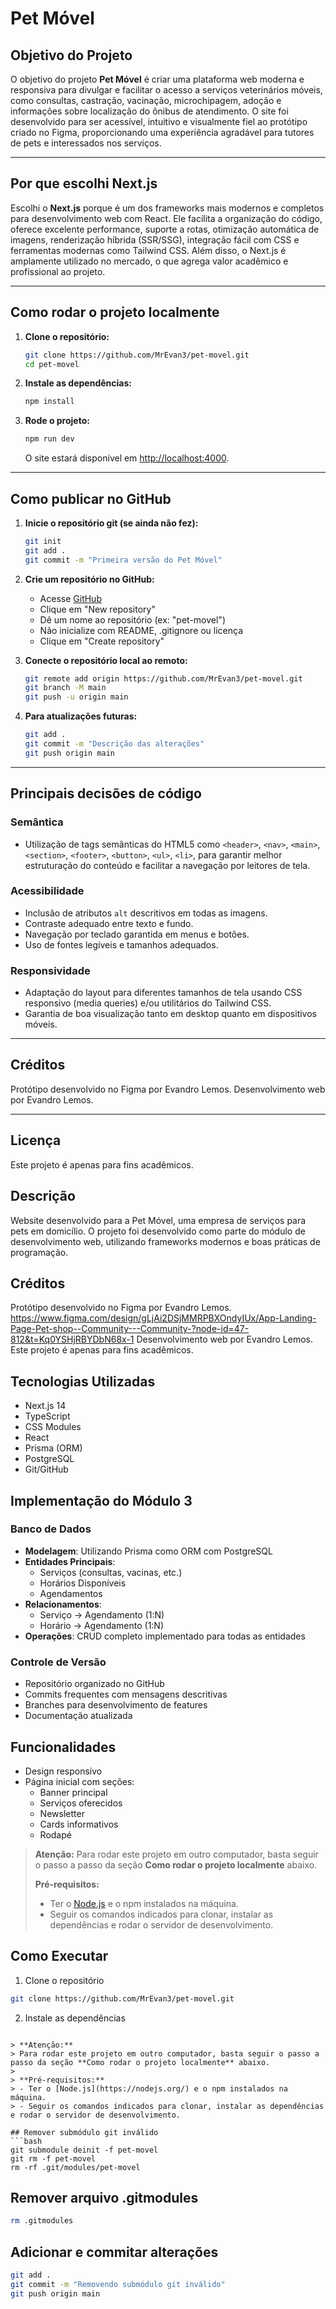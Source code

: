 # Pet Móvel

## Objetivo do Projeto

O objetivo do projeto **Pet Móvel** é criar uma plataforma web moderna e responsiva para divulgar e facilitar o acesso a serviços veterinários móveis, como consultas, castração, vacinação, microchipagem, adoção e informações sobre localização do ônibus de atendimento. O site foi desenvolvido para ser acessível, intuitivo e visualmente fiel ao protótipo criado no Figma, proporcionando uma experiência agradável para tutores de pets e interessados nos serviços.

---

## Por que escolhi Next.js

Escolhi o **Next.js** porque é um dos frameworks mais modernos e completos para desenvolvimento web com React. Ele facilita a organização do código, oferece excelente performance, suporte a rotas, otimização automática de imagens, renderização híbrida (SSR/SSG), integração fácil com CSS e ferramentas modernas como Tailwind CSS. Além disso, o Next.js é amplamente utilizado no mercado, o que agrega valor acadêmico e profissional ao projeto.

---

## Como rodar o projeto localmente

1. **Clone o repositório:**
   ```sh
   git clone https://github.com/MrEvan3/pet-movel.git
   cd pet-movel
   ```

2. **Instale as dependências:**
   ```sh
   npm install
   ```

3. **Rode o projeto:**
   ```sh
   npm run dev
   ```
   O site estará disponível em [http://localhost:4000](http://localhost:4000).

---

## Como publicar no GitHub

1. **Inicie o repositório git (se ainda não fez):**
   ```sh
   git init
   git add .
   git commit -m "Primeira versão do Pet Móvel"
   ```

2. **Crie um repositório no GitHub:**
   - Acesse [GitHub](https://github.com)
   - Clique em "New repository"
   - Dê um nome ao repositório (ex: "pet-movel")
   - Não inicialize com README, .gitignore ou licença
   - Clique em "Create repository"

3. **Conecte o repositório local ao remoto:**
   ```sh
   git remote add origin https://github.com/MrEvan3/pet-movel.git
   git branch -M main
   git push -u origin main
   ```

4. **Para atualizações futuras:**
   ```sh
   git add .
   git commit -m "Descrição das alterações"
   git push origin main
   ```

---

## Principais decisões de código

### Semântica
- Utilização de tags semânticas do HTML5 como `<header>`, `<nav>`, `<main>`, `<section>`, `<footer>`, `<button>`, `<ul>`, `<li>`, para garantir melhor estruturação do conteúdo e facilitar a navegação por leitores de tela.

### Acessibilidade
- Inclusão de atributos `alt` descritivos em todas as imagens.
- Contraste adequado entre texto e fundo.
- Navegação por teclado garantida em menus e botões.
- Uso de fontes legíveis e tamanhos adequados.

### Responsividade
- Adaptação do layout para diferentes tamanhos de tela usando CSS responsivo (media queries) e/ou utilitários do Tailwind CSS.
- Garantia de boa visualização tanto em desktop quanto em dispositivos móveis.

---

## Créditos

Protótipo desenvolvido no Figma por Evandro Lemos.
Desenvolvimento web por Evandro Lemos.

---

## Licença

Este projeto é apenas para fins acadêmicos.

## Descrição
Website desenvolvido para a Pet Móvel, uma empresa de serviços para pets em domicílio. O projeto foi desenvolvido como parte do módulo de desenvolvimento web, utilizando frameworks modernos e boas práticas de programação.

## Créditos

Protótipo desenvolvido no Figma por Evandro Lemos. https://www.figma.com/design/gLjAi2DSjMMRPBXOndyIUx/App-Landing-Page-Pet-shop--Community---Community-?node-id=47-812&t=Kq0YSHjRBYDbN68x-1
Desenvolvimento web por Evandro Lemos.
Este projeto é apenas para fins acadêmicos.

## Tecnologias Utilizadas
- Next.js 14
- TypeScript
- CSS Modules
- React
- Prisma (ORM)
- PostgreSQL
- Git/GitHub

## Implementação do Módulo 3

### Banco de Dados
- **Modelagem**: Utilizando Prisma como ORM com PostgreSQL
- **Entidades Principais**:
  - Serviços (consultas, vacinas, etc.)
  - Horários Disponíveis
  - Agendamentos
- **Relacionamentos**:
  - Serviço -> Agendamento (1:N)
  - Horário -> Agendamento (1:N)
- **Operações**: CRUD completo implementado para todas as entidades

### Controle de Versão
- Repositório organizado no GitHub
- Commits frequentes com mensagens descritivas
- Branches para desenvolvimento de features
- Documentação atualizada

## Funcionalidades
- Design responsivo
- Página inicial com seções:
  - Banner principal
  - Serviços oferecidos
  - Newsletter
  - Cards informativos
  - Rodapé
 
> **Atenção:**
> Para rodar este projeto em outro computador, basta seguir o passo a passo da seção **Como rodar o projeto localmente** abaixo.
> 
> **Pré-requisitos:**
> - Ter o [Node.js](https://nodejs.org/) e o npm instalados na máquina.
> - Seguir os comandos indicados para clonar, instalar as dependências e rodar o servidor de desenvolvimento.

## Como Executar
1. Clone o repositório
```bash
git clone https://github.com/MrEvan3/pet-movel.git
```

2. Instale as dependências
```

> **Atenção:**
> Para rodar este projeto em outro computador, basta seguir o passo a passo da seção **Como rodar o projeto localmente** abaixo.
> 
> **Pré-requisitos:**
> - Ter o [Node.js](https://nodejs.org/) e o npm instalados na máquina.
> - Seguir os comandos indicados para clonar, instalar as dependências e rodar o servidor de desenvolvimento.

## Remover submódulo git inválido
```bash
git submodule deinit -f pet-movel
git rm -f pet-movel
rm -rf .git/modules/pet-movel
```

## Remover arquivo .gitmodules
```bash
rm .gitmodules
```

## Adicionar e commitar alterações
```bash
git add .
git commit -m "Removendo submódulo git inválido"
git push origin main
